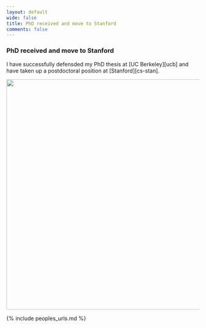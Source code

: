 ```yaml
---
layout: default
wide: false
title: PhD received and move to Stanford
comments: false
---
```


### **PhD received and move to Stanford**

I have successfully defensded my PhD thesis at [UC Berkeley][ucb] and have taken up a postdoctoral position at [Stanford][cs-stan].

<img src="{{ site.baseurl }}/news/images/animesh-dissertation-seminar.jpg" width="600">

{% include peoples_urls.md %}